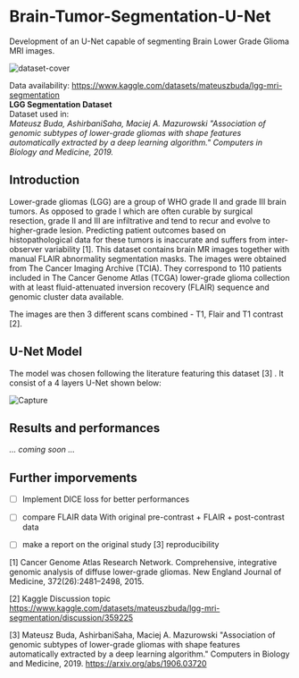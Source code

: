 # Brain-Tumor-Segmentation-U-Net
Development of an U-Net capable of segmenting Brain Lower Grade Glioma MRI images.

![dataset-cover](https://user-images.githubusercontent.com/49094051/222287903-3bdd485e-1352-4c56-9bb6-737dc427b81d.png)


Data availability: https://www.kaggle.com/datasets/mateuszbuda/lgg-mri-segmentation <br>
__LGG Segmentation Dataset__ <br>
Dataset used in:<br>
*Mateusz Buda, AshirbaniSaha, Maciej A. Mazurowski "Association of genomic subtypes of lower-grade gliomas with shape features automatically extracted by a deep learning algorithm." Computers in Biology and Medicine, 2019.*

## Introduction
Lower-grade gliomas (LGG) are a group of WHO grade II and grade III brain tumors. As opposed
to grade I which are often curable by surgical resection, grade II and III are infiltrative and tend
to recur and evolve to higher-grade lesion. Predicting patient outcomes based on histopathological data for these tumors is inaccurate and suffers from inter-observer variability [1].
This dataset contains brain MR images together with manual FLAIR abnormality segmentation masks.
The images were obtained from The Cancer Imaging Archive (TCIA).
They correspond to 110 patients included in The Cancer Genome Atlas (TCGA) lower-grade glioma collection with at least fluid-attenuated inversion recovery (FLAIR) sequence and genomic cluster data available.

The images are then 3 different scans combined - T1, Flair and T1 contrast [2].

## U-Net Model
The model was chosen following the literature featuring this dataset [3] . It consist of a 4 layers U-Net shown below:

![Capture](https://user-images.githubusercontent.com/49094051/222289398-b18a5a81-7a57-4c56-b5c2-dbdad5552623.PNG)


## Results and performances
*... coming soon ...*

## Further imporvements
 - [ ] Implement DICE loss for better performances
 - [ ] compare FLAIR data With original pre-contrast + FLAIR + post-contrast data
 - [ ] make a report on the original study [3] reproducibility


[1] Cancer Genome Atlas Research Network. Comprehensive, integrative genomic analysis of
diffuse lower-grade gliomas. New England Journal of Medicine, 372(26):2481–2498, 2015.

[2] Kaggle Discussion topic https://www.kaggle.com/datasets/mateuszbuda/lgg-mri-segmentation/discussion/359225

[3] Mateusz Buda, AshirbaniSaha, Maciej A. Mazurowski "Association of genomic subtypes of lower-grade gliomas with shape features automatically extracted by a deep learning algorithm." Computers in Biology and Medicine, 2019. https://arxiv.org/abs/1906.03720
